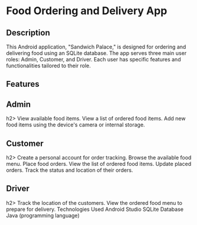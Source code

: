<h1>Food Ordering and Delivery App</h1>
<h2>Description</h2>
This Android application, "Sandwich Palace," is designed for ordering and delivering food using an SQLite database. The app serves three main user roles: Admin, Customer, and Driver. Each user has specific features and functionalities tailored to their role.

<h2>Features</h2>
<h2>Admin</h2>h2>
View available food items.
View a list of ordered food items.
Add new food items using the device's camera or internal storage.
<h2>Customer</h2>h2>
Create a personal account for order tracking.
Browse the available food menu.
Place food orders.
View the list of ordered food items.
Update placed orders.
Track the status and location of their orders.
<h2>Driver</h2>h2>
Track the location of the customers.
View the ordered food menu to prepare for delivery.
Technologies Used
Android Studio
SQLite Database
Java (programming language)
